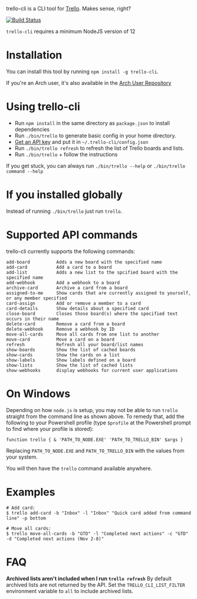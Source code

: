 trello-cli is a CLI tool for [Trello](http://www.trello.com). Makes sense, right?

[![Build Status](https://api.travis-ci.org/mheap/trello-cli.svg?branch=master)](https://travis-ci.org/mheap/trello-cli)

`trello-cli` requires a minimum NodeJS version of 12

# Installation

You can install this tool by running `npm install -g trello-cli`.

If you're an Arch user, it's also available in the [Arch User Repository](https://aur.archlinux.org/packages/trello-cli/)

# Using trello-cli

* Run `npm install` in the same directory as `package.json` to install dependencies
* Run `./bin/trello` to generate basic config in your home directory.
* [Get an API key](https://trello.com/app-key) and put it in `~/.trello-cli/config.json`
* Run `./bin/trello refresh` to refresh the list of Trello boards and lists.
* Run `./bin/trello` + follow the instructions

If you get stuck, you can always run `./bin/trello --help` or `./bin/trello command --help`

# If you installed globally
Instead of running `./bin/trello` just run `trello`.

# Supported API commands

trello-cli currently supports the following commands:

    add-board          Adds a new board with the specified name
    add-card           Add a card to a board
    add-list           Adds a new list to the spcified board with the specified name
    add-webhook        Add a webhook to a board
    archive-card       Archive a card from a board
    assigned-to-me     Show cards that are currently assigned to yourself, or any member specified
    card-assign        Add or remove a member to a card
    card-details       Show details about a specified card
    close-board        Closes those board(s) where the specified text occurs in their name
    delete-card        Remove a card from a board
    delete-webhook     Remove a webhook by ID
    move-all-cards     Move all cards from one list to another
    move-card          Move a card on a board
    refresh            Refresh all your board/list names
    show-boards        Show the list of cached boards
    show-cards         Show the cards on a list
    show-labels        Show labels defined on a board
    show-lists         Show the list of cached lists
    show-webhooks      display webhooks for current user applications

# On Windows

Depending on how `node.js` is setup, you may not be able to run `trello` straight from the command line as shown above.  To remedy that, add the following to your Powershell profile (type `$profile` at the Powershell prompt to find where your profile is stored):

    function trello { & 'PATH_TO_NODE.EXE' 'PATH_TO_TRELLO_BIN' $args }

Replacing `PATH_TO_NODE.EXE` and `PATH_TO_TRELLO_BIN` with the values from your system.

You will then have the `trello` command available anywhere.

# Examples

    # Add card:
    $ trello add-card -b "Inbox" -l "Inbox" "Quick card added from command line" -p bottom

    # Move all cards:
    $ trello move-all-cards -b "GTD" -l "Completed next actions" -c "GTD" -d "Completed next actions (Nov 2-8)"

# FAQ

**Archived lists aren't included when I run `trello refresh`**
By default archived lists are not returned by the API. Set the `TRELLO_CLI_LIST_FILTER` environment variable to `all` to include archived lists.
